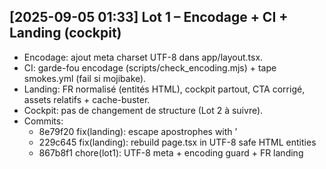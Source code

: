 ## [2025-09-05 01:33] Lot 1 – Encodage + CI + Landing (cockpit)
- Encodage: ajout meta charset UTF-8 dans app/layout.tsx.
- CI: garde-fou encodage (scripts/check_encoding.mjs) + tape smokes.yml (fail si mojibake).
- Landing: FR normalisé (entités HTML), cockpit partout, CTA corrigé, assets relatifs + cache-buster.
- Cockpit: pas de changement de structure (Lot 2 à suivre).
- Commits:
  - 8e79f20 fix(landing): escape apostrophes with &rsquo;
  - 229c645 fix(landing): rebuild page.tsx in UTF-8 safe HTML entities
  - 867b8f1 chore(lot1): UTF-8 meta + encoding guard + FR landing

